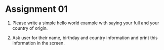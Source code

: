 # Assignment 01

1. Please write a simple hello world example with saying your full and your country of origin.

2. Ask user for their name, birthday and country information and print this information in the screen.


